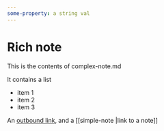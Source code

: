 ```yaml
---
some-property: a string val
---
```


# Rich note

This is the contents of complex-note.md

It contains a list
- item 1
- item 2
- item 3

An [outbound link](https://example.com), and a [[simple-note |link to a note]]